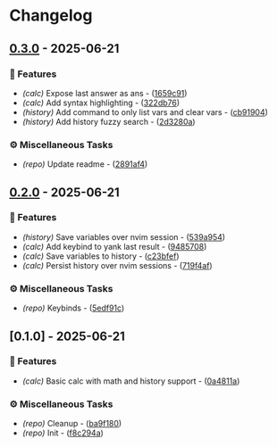 # Changelog


## [0.3.0](https://github.com/Flokkq/https://github.com/orhun/git-cliff/blob/main/cliff.toml/compare/v0.2.0..v0.3.0) - 2025-06-21




### 🚀 Features

- *(calc)* Expose last answer as ans - ([1659c91](https://github.com/Flokkq/https://github.com/orhun/git-cliff/blob/main/cliff.toml/commit/1659c91ae6b25b6601c31ceb5110e7ee00fcc9b0))
- *(calc)* Add syntax highlighting - ([322db76](https://github.com/Flokkq/https://github.com/orhun/git-cliff/blob/main/cliff.toml/commit/322db766cbe667d5103412afa134201b14c2c5a5))
- *(history)* Add command to only list vars and clear vars - ([cb91904](https://github.com/Flokkq/https://github.com/orhun/git-cliff/blob/main/cliff.toml/commit/cb919044295785b86501af6ffed6a080a1b046df))
- *(history)* Add history fuzzy search - ([2d3280a](https://github.com/Flokkq/https://github.com/orhun/git-cliff/blob/main/cliff.toml/commit/2d3280aa4d1265fcb85499c31c8403335d6b591e))

### ⚙️ Miscellaneous Tasks

- *(repo)* Update readme - ([2891af4](https://github.com/Flokkq/https://github.com/orhun/git-cliff/blob/main/cliff.toml/commit/2891af4cee79f66ee9f8bf698f284d04f80ef90d))


## [0.2.0](https://github.com/Flokkq/https://github.com/orhun/git-cliff/blob/main/cliff.toml/compare/v0.1.0..v0.2.0) - 2025-06-21




### 🚀 Features

- *(history)* Save variables over nvim session - ([539a954](https://github.com/Flokkq/https://github.com/orhun/git-cliff/blob/main/cliff.toml/commit/539a9542b3f7fb47b46b26ff287468806210e83c))
- *(calc)* Add keybind to yank last result - ([9485708](https://github.com/Flokkq/https://github.com/orhun/git-cliff/blob/main/cliff.toml/commit/94857080f7b4913ea013e18453aa3768dcc00641))
- *(calc)* Save variables to history - ([c23bfef](https://github.com/Flokkq/https://github.com/orhun/git-cliff/blob/main/cliff.toml/commit/c23bfef4f72c86b3eed9eac86ca06ae90d3e0ef1))
- *(calc)* Persist history over nvim sessions - ([719f4af](https://github.com/Flokkq/https://github.com/orhun/git-cliff/blob/main/cliff.toml/commit/719f4afa015b4e2d2cc321e59a778e1202ad69c5))

### ⚙️ Miscellaneous Tasks

- *(repo)* Keybinds - ([5edf91c](https://github.com/Flokkq/https://github.com/orhun/git-cliff/blob/main/cliff.toml/commit/5edf91cd7071076c26cb68e63f68c4018daf91fa))


## [0.1.0] - 2025-06-21




### 🚀 Features

- *(calc)* Basic calc with math and history support - ([0a4811a](https://github.com/Flokkq/https://github.com/orhun/git-cliff/blob/main/cliff.toml/commit/0a4811a848507337feeec9548a93b427c93aa0f5))

### ⚙️ Miscellaneous Tasks

- *(repo)* Cleanup - ([ba9f180](https://github.com/Flokkq/https://github.com/orhun/git-cliff/blob/main/cliff.toml/commit/ba9f180750e9ed55ff029eb71b7e6e81e0431558))
- *(repo)* Init - ([f8c294a](https://github.com/Flokkq/https://github.com/orhun/git-cliff/blob/main/cliff.toml/commit/f8c294a088efbfba111cb292569f1c776bd95798))
<!-- generated by git-cliff -->
